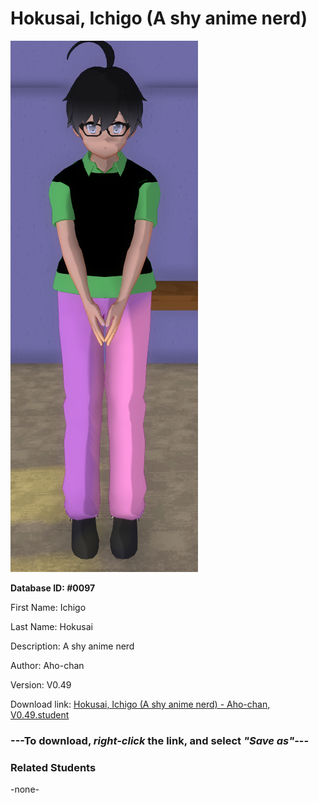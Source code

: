 # Hokusai, Ichigo (A shy anime nerd)

<img src="../../Files/Images/Hokusai, Ichigo (A shy anime nerd).png" title="Hokusai, Ichigo (A shy anime nerd) - Aho-chan, V0.49">

**Database ID: #0097**

First Name: Ichigo

Last Name: Hokusai

Description: A shy anime nerd

Author: Aho-chan

Version: V0.49

Download link: <a href="https://raw.githubusercontent.com/Arbiter1223/Daigaku-Gurashi-Custom-Students/master/Files/Student%20Files/Hokusai%2C%20Ichigo%20(A%20shy%20anime%20nerd)%20-%20Aho-chan%2C%20V0.49.student">Hokusai, Ichigo (A shy anime nerd) - Aho-chan, V0.49.student</a>

### ---**To download, _right-click_ the link, and select _"Save as"_**---

### Related Students

-none-
